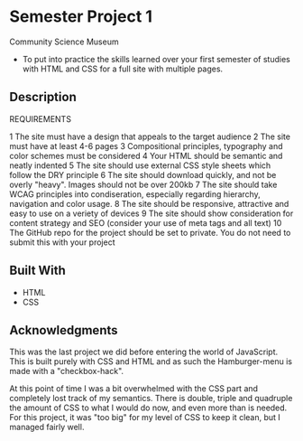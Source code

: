 # Semester Project 1

Community Science Museum
 - To put into practice the skills learned over your first semester of studies with HTML and CSS for a full site with multiple pages. 

## Description

REQUIREMENTS

1 The site must have a design that appeals to the target audience
2 The site must have at least 4-6 pages
3 Compositional principles, typography and color schemes must be considered
4 Your HTML should be semantic and neatly indented
5 The site should use external CSS style sheets which follow the DRY principle
6 The site should download quickly, and not be overly "heavy". Images should not be over 200kb
7 The site should take WCAG principles into condiseration, especially regarding hierarchy, navigation and color usage.
8 The site should be responsive, attractive and easy to use on a veriety of devices
9 The site should show consideration for content strategy and SEO (consider your use of meta tags and all text)
10 The GitHub repo for the project should be set to private. You do not need to submit this with your project


## Built With

- HTML
- CSS

## Acknowledgments

This was the last project we did before entering the world of JavaScript.
This is built purely with CSS and HTML and as such the Hamburger-menu is made with a "checkbox-hack".

At this point of time I was a bit overwhelmed with the CSS part and completely lost track of my semantics. There is double, triple and quadruple the amount of CSS to what I would do now, and even more than is needed.
For this project, it was "too big" for my level of CSS to keep it clean, but I managed fairly well.
